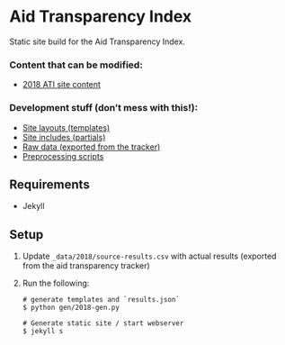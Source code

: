 # Aid Transparency Index

Static site build for the Aid Transparency Index.

### Content that can be modified:

 * [2018 ATI site content](2018)

### Development stuff (don’t mess with this!):

 * [Site layouts (templates)](_layouts)
 * [Site includes (partials)](_includes)
 * [Raw data (exported from the tracker)](_data)
 * [Preprocessing scripts](gen)

## Requirements

 * Jekyll

## Setup

1. Update `_data/2018/source-results.csv` with actual results (exported from the aid transparency tracker)

2. Run the following:

   ```shell
   # generate templates and `results.json`
   $ python gen/2018-gen.py

   # Generate static site / start webserver
   $ jekyll s
   ```
